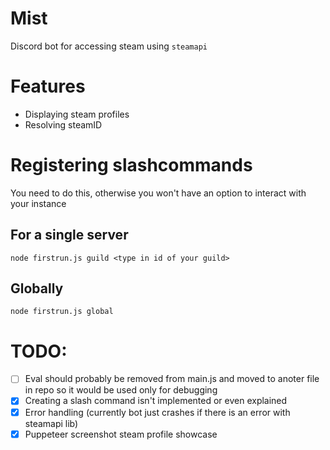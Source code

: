 # Mist
Discord bot for accessing steam using `steamapi`

# Features
- Displaying steam profiles
- Resolving steamID

# Registering slashcommands
You need to do this, otherwise you won't have an option to interact with your instance

## For a single server
`node firstrun.js guild <type in id of your guild>`

## Globally 
`node firstrun.js global`

# TODO:
- [ ] Eval should probably be removed from main.js and moved to anoter file in repo so it would be used only for debugging
- [x] Creating a slash command isn't implemented or even explained
- [x] Error handling (currently bot just crashes if there is an error with steamapi lib)
- [x] Puppeteer screenshot steam profile showcase